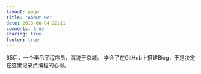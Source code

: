 ```yaml
---
layout: page
title: "About Me"
date: 2013-06-04 22:11
comments: true
sharing: true
footer: true
---
```


85后，一个半吊子程序员，混迹于京城。
学会了在GitHub上搭建Blog，于是决定在这里记录点编程的心得。